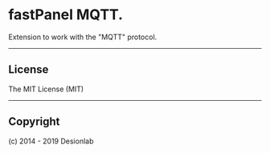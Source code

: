 # fastPanel MQTT.
Extension to work with the "MQTT" protocol.

---

## License
The MIT License (MIT)

---

## Copyright
(c) 2014 - 2019 Desionlab
